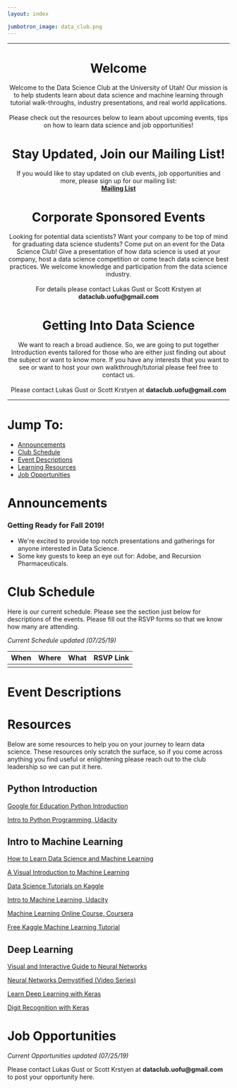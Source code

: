 ```yaml
---
layout: index

jumbotron_image: data_club.png
---
```


<hr>

# __<center>Welcome</center>__

<center>Welcome to the Data Science Club at the University of Utah! Our mission is to help students learn about data science and machine learning through tutorial walk-throughs, industry presentations, and real world applications.
<br><br>
Please check out the resources below to learn about upcoming events, tips on how to learn data science and job opportunities!</center>

# __<center>Stay Updated, Join our Mailing List!</center>__
<center>If you would like to stay updated on club events, job opportunities and more, please sign up for our mailing list:</center>

<center><a style="font-weight:bold;size=3" href="http://mailman.cs.utah.edu/mailman/listinfo/datascience">Mailing List</a></center>

# __<center>Corporate Sponsored Events</center>__
<center>Looking for potential data scientists? Want your company to be top of mind for graduating data science students? Come put on an event for the Data Science Club! Give a presentation of how data science is used at your company, host a data science competition or come teach data science best practices. We welcome knowledge and participation from the data science industry.
<br><br>
For details please contact Lukas Gust or Scott Krstyen at <b>dataclub.uofu@gmail.com</b></center>

# __<center>Getting Into Data Science</center>__

<center>We want to reach a broad audience. So, we are going to put together Introduction events tailored for those who are either just finding out about the subject or want to know more. If you have any interests that you want to see or want to host your own walkthrough/tutorial please feel free to contact us.
<br><br>
Please contact Lukas Gust or Scott Krstyen at <b>dataclub.uofu@gmail.com</b></center>

<hr>

# __Jump To:__
* [Announcements](#announcements)
* [Club Schedule](#schedule)
* [Event Descriptions](#event-desc)
* [Learning Resources](#resources)
* [Job Opportunities](#jobs)

# <a name="announcements"></a> __Announcements__

### Getting Ready for Fall 2019!

- We're excited to provide top notch presentations and gatherings for anyone interested in Data Science.
- Some key guests to keep an eye out for: Adobe, and Recursion Pharmaceuticals.

# <a name="schedule"></a>__Club Schedule__

Here is our current schedule. Please see the section just below for descriptions of the events. Please fill out the RSVP forms so that we know how many are attending.

*Current Schedule updated (07/25/19)*

| When | Where | What | RSVP Link |
| ---- | ----- | ---- | --------- |
|      |       |      |           |

# <a name="event-desc"></a> __Event Descriptions__


# <a name="resources"></a>__Resources__

Below are some resources to help you on your journey to learn data science. These resources only scratch the surface, so if you come across anything you find useful or enlightening please reach out to the club leadership so we can put it here.

## Python Introduction

[Google for Education Python Introduction](https://developers.google.com/edu/python/)

[Intro to Python Programming, Udacity](https://www.udacity.com/course/introduction-to-python--ud1110)

## Intro to Machine Learning

[How to Learn Data Science and Machine Learning](http://blog.kaggle.com/2017/04/17/the-best-sources-to-study-machine-learning-and-ai-with-ben-hamner-kaggle-cto/)

[A Visual Introduction to Machine Learning](http://www.r2d3.us/visual-intro-to-machine-learning-part-1/)

[Data Science Tutorials on Kaggle](http://blog.kaggle.com/category/tutorials/)

[Intro to Machine Learning, Udacity](https://www.udacity.com/course/intro-to-machine-learning--ud120)

[Machine Learning Online Course, Coursera](https://www.coursera.org/learn/machine-learning)

[Free Kaggle Machine Learning Tutorial](http://blog.kaggle.com/2016/04/25/free-kaggle-machine-learning-tutorial-for-python/)

## Deep Learning

[Visual and Interactive Guide to Neural Networks](http://jalammar.github.io/visual-interactive-guide-basics-neural-networks/)

[Neural Networks Demystified (Video Series)](https://www.youtube.com/watch?v=bxe2T-V8XRs)

[Learn Deep Learning with Keras](http://p.migdal.pl/2017/04/30/teaching-deep-learning.html)

[Digit Recognition with Keras](http://machinelearningmastery.com/handwritten-digit-recognition-using-convolutional-neural-networks-python-keras/)

# <a name="jobs"></a> __Job Opportunities__

*Current Opportunities updated (07/25/19)*



Please contact Lukas Gust or Scott Krstyen at __dataclub.uofu@gmail.com__ to post your opportunity here.

